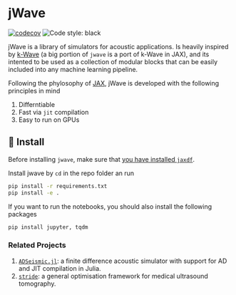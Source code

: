 # jWave

[![codecov](https://codecov.io/gh/astanziola/jwave/branch/main/graph/badge.svg?token=6J03OMVJS1)](https://codecov.io/gh/astanziola/jwave)
![Code style: black](https://img.shields.io/badge/code%20style-black-000000.svg)

jWave is a library of simulators for acoustic applications. Is heavily inspired by [k-Wave](http://www.k-wave.org/) (a big portion of `jwave` is a port of k-Wave in JAX), and its intented to be used as a collection of modular blocks that can be easily included into any machine learning pipeline.

Following the phylosophy of [JAX](https://jax.readthedocs.io/en/stable/), jWave is developed with the following principles in mind

1. Differntiable
2. Fast via `jit` compilation
3. Easy to run on GPUs


## :floppy_disk: Install
Before installing `jwave`, make sure that [you have installed `jaxdf`](https://github.com/ucl-bug/jaxdf). 

Install jwave by `cd` in the repo folder an run
```bash
pip install -r requirements.txt
pip install -e .
```

If you want to run the notebooks, you should also install the following packages
```bash
pip install jupyter, tqdm
```

### Related Projects

1. [`ADSeismic.jl`](https://github.com/kailaix/ADSeismic.jl): a finite difference acoustic simulator with support for AD and JIT compilation in Julia.
2. [`stride`](https://github.com/trustimaging/stride): a general optimisation framework for medical ultrasound tomography.
